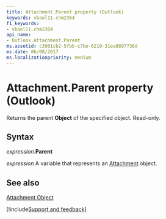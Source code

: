 ```yaml
---
title: Attachment.Parent property (Outlook)
keywords: vbaol11.chm2364
f1_keywords:
- vbaol11.chm2364
api_name:
- Outlook.Attachment.Parent
ms.assetid: c3901cb2-5fbb-c7be-6210-31ea8897736d
ms.date: 06/08/2017
ms.localizationpriority: medium
---
```



# Attachment.Parent property (Outlook)

Returns the parent **Object** of the specified object. Read-only.


## Syntax

_expression_.**Parent**

_expression_ A variable that represents an [Attachment](Outlook.Attachment.md) object.


## See also


[Attachment Object](Outlook.Attachment.md)

[!include[Support and feedback](~/includes/feedback-boilerplate.md)]